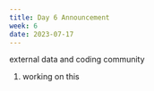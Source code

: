 ```yaml
---
title: Day 6 Announcement
week: 6
date: 2023-07-17
---
```

external data and coding community
1. working on this 